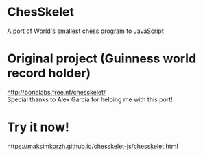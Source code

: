 # ChesSkelet
A port of World's smallest chess program to JavaScript

# Original project (Guinness world record holder)
http://borialabs.free.nf/chesskelet/<br>
Special thanks to Alex Garcia for helping me with this port!

# Try it now!
https://maksimkorzh.github.io/chesskelet-js/chesskelet.html
